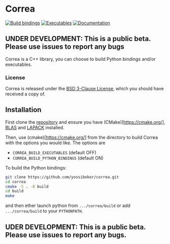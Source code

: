 # Correa 
[![Build bindings](https://github.com/yossibokor/correa/actions/workflows/bindings.yml/badge.svg?branch=master)](https://github.com/yossibokor/correa/actions/workflows/bindings.yml)
[![Executables](https://github.com/yossibokor/correa/actions/workflows/executables.yml/badge.svg?branch=master)](https://github.com/yossibokor/correa/actions/workflows/executables.yml)
[![Documentation](https://github.com/yossibokor/correa/actions/workflows/documentation.yml/badge.svg?branch=master&event=push)](https://github.com/yossibokor/correa/actions/workflows/documentation.yml)

## UNDER DEVELOPMENT: This is a public beta. Please use issues to report any bugs

Correa is a C++ library, you can choose to build Python bindings and/or executables. 

### License

Correa is released under the [BSD 3-Clause License](md_LICENSE.html), which you should have received a copy of.


## Installation

First clone the [repository](https://github.com/yossibokor/correa) and ensure you have (CMake)[https://cmake.org/], [BLAS](https://www.netlib.org/blas/) and [LAPACK](https://www.netlib.org/lapack/) installed.

Then, use (cmake)[https://cmake.org/] from the directory to build Correa with the options you would like. The options are
- `CORREA_BUILD_EXECUTABLES` (default OFF)
- `CORREA_BUILD_PYTHON_BINDINGS` (default ON)


To build the Python bindings:
```bash
git clone https://github.com/yossibokor/correa.git
cd correa
cmake -S . -B build
cd build
make
```

and then ether launch python from `.../correa/build` or add `.../correa/build` to your `PYTHONPATH`.

## UDER DEVELOPMENT: This is a public beta. Please use issues to report any bugs.
